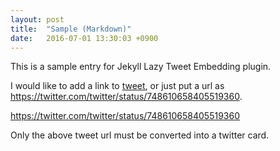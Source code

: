 ```yaml
---
layout: post
title:  "Sample (Markdown)"
date:   2016-07-01 13:30:03 +0900
---
```


This is a sample entry for Jekyll Lazy Tweet Embedding plugin.

I would like to add a link to [tweet](https://twitter.com/twitter/status/748610658405519360), or just put a url as https://twitter.com/twitter/status/748610658405519360.

https://twitter.com/twitter/status/748610658405519360

Only the above tweet url must be converted into a twitter card.
